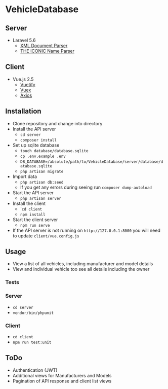 # VehicleDatabase

## Server

 - Laravel 5.6
   - [XML Document Parser](https://github.com/orchestral/parser)
   - [THE ICONIC Name Parser](https://github.com/theiconic/name-parser)

## Client
 - Vue.js 2.5
	- [Vuetify](https://vuetifyjs.com/en/)
	- [Vuex](https://vuex.vuejs.org/)
	- [Axios](https://www.axios.com/)

## Installation

 - Clone repository and change into directory
 - Install the API server
   - `cd server`
   - `composer install` 
- Set up sqlite database
  - `touch database/database.sqlite`
  - `cp .env.example .env`
  - `DB_DATABASE=/absolute/path/to/VehicleDatabase/server/database/database.sqlite`
  - `php artisan migrate`
- Import data
  - `php artisan db:seed`
  - If you get any errors during seeing run `composer dump-autoload`
 - Start the API server
	 - `php artisan server`
 - Install the client
	 - '`cd client`
	 - `npm install`
 - Start the client server
	 - `npm run serve`
 -  If the API server is not running on `http://127.0.0.1:8000` you will need to update `client/vue.config.js`

## Usage

 - View a list of all vehicles, including manufacturer and model details
 - View and individual vehicle too see all details including the owner

### Tests
### Server

 - `cd server`
 - `vendor/bin/phpunit`

### Client

 - `cd client`
 - `npm run test:unit`

## ToDo

 - Authentication (JWT)
 - Additional views for Manufacturers and Models
 - Pagination of API response and client list views

   
